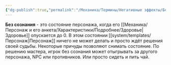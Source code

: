 ```yaml
---
{"dg-publish":true,"permalink":"/Механика/Термины/Негативные эффекты/Без сознания/","noteIcon":"","created":"2025-07-12T09:55:52.714+03:00","updated":"2025-07-29T23:55:56.146+03:00"}
---
```


**Без сознания** - это состояние персонажа, когда его [[Механика/Персонаж и его анкета/Характеристики/Подробнее/Здоровье\|Здоровье]] опускается до 0. В этом состоянии [[system/templates/Персонаж\|Персонаж]] ничего не может делать и просто ждёт решения своей судьбы. Некоторые причуды позволяют снимать состояние. По решению мастера, игрок без сознания может отыгрывать за другого персонажа, NPC или противников. Или просто сидеть и пить чай.
